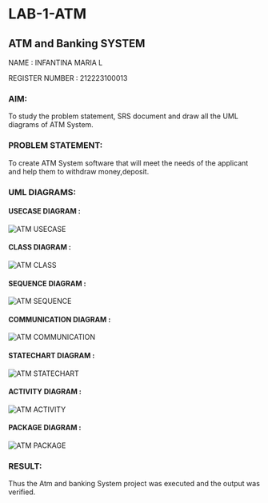 # LAB-1-ATM
## ATM and Banking SYSTEM
NAME : INFANTINA MARIA L

REGISTER NUMBER : 212223100013

### AIM: 
To study the problem statement, SRS document and draw all the UML diagrams of ATM
System.
### PROBLEM STATEMENT:
To create ATM System software that will meet the needs of the applicant and help them
to withdraw money,deposit.
### UML DIAGRAMS:
#### USECASE DIAGRAM :

![ATM USECASE](https://github.com/23005529/LAB-1-ATM/assets/139842207/bc6c5ff0-4aaf-4c4b-aecc-fac2cb551dd1)

#### CLASS DIAGRAM :

![ATM CLASS](https://github.com/23005529/LAB-1-ATM/assets/139842207/2c6842f4-8e06-4c14-9a65-0686e67f99a1)

#### SEQUENCE DIAGRAM :

![ATM SEQUENCE](https://github.com/23005529/LAB-1-ATM/assets/139842207/5b961adf-f521-4b2a-9235-db8ca8d45ad5)

#### COMMUNICATION DIAGRAM :

![ATM COMMUNICATION](https://github.com/23005529/LAB-1-ATM/assets/139842207/15972977-9228-4bad-ae0d-6264e3298bff)

#### STATECHART DIAGRAM :

![ATM STATECHART](https://github.com/23005529/LAB-1-ATM/assets/139842207/4ccc3288-6cb2-4f74-ba31-badfde2c97a4)

#### ACTIVITY DIAGRAM :

![ATM ACTIVITY](https://github.com/23005529/LAB-1-ATM/assets/139842207/9a58b43c-b3b1-4319-b4ea-ff31bdfb48a3)

#### PACKAGE DIAGRAM :

![ATM PACKAGE](https://github.com/23005529/LAB-1-ATM/assets/139842207/79232b50-5079-4243-b0aa-8cf6cce100b5)


### RESULT: 
Thus the Atm and banking System project was executed and the output was verified.
